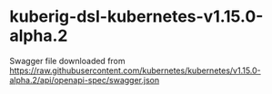 # kuberig-dsl-kubernetes-v1.15.0-alpha.2

Swagger file downloaded from https://raw.githubusercontent.com/kubernetes/kubernetes/v1.15.0-alpha.2/api/openapi-spec/swagger.json
